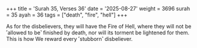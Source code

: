 +++
title = 'Surah 35, Verses 36'
date = '2025-08-27'
weight = 3696
surah = 35
ayah = 36
tags = ["death", "fire", "hell"]
+++

As for the disbelievers, they will have the Fire of Hell, where they will not be ˹allowed to be˺ finished by death, nor will its torment be lightened for them. This is how We reward every ˹stubborn˺ disbeliever.